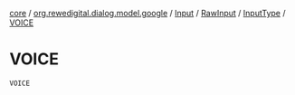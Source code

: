 [core](../../../../index.md) / [org.rewedigital.dialog.model.google](../../../index.md) / [Input](../../index.md) / [RawInput](../index.md) / [InputType](index.md) / [VOICE](./-v-o-i-c-e.md)

# VOICE

`VOICE`